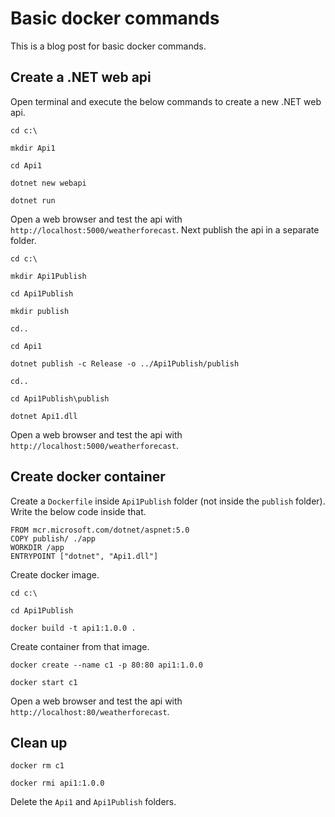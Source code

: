 # Basic docker commands
This is a blog post for basic docker commands.

## Create a .NET web api
Open terminal and execute the below commands to create a new .NET web api.

```
cd c:\

mkdir Api1

cd Api1

dotnet new webapi

dotnet run
```

Open a web browser and test the api with `http://localhost:5000/weatherforecast`. Next publish the api in a 
separate folder.

```
cd c:\

mkdir Api1Publish

cd Api1Publish

mkdir publish

cd..

cd Api1

dotnet publish -c Release -o ../Api1Publish/publish

cd..

cd Api1Publish\publish

dotnet Api1.dll
```

Open a web browser and test the api with `http://localhost:5000/weatherforecast`. 

## Create docker container
Create a `Dockerfile` inside `Api1Publish` folder (not inside the `publish` folder). Write the below code inside that.

```
FROM mcr.microsoft.com/dotnet/aspnet:5.0
COPY publish/ ./app
WORKDIR /app
ENTRYPOINT ["dotnet", "Api1.dll"]
```

Create docker image.

```
cd c:\

cd Api1Publish

docker build -t api1:1.0.0 .
```

Create container from that image.

```
docker create --name c1 -p 80:80 api1:1.0.0

docker start c1
```

Open a web browser and test the api with `http://localhost:80/weatherforecast`.

## Clean up
```
docker rm c1

docker rmi api1:1.0.0
```

Delete the `Api1` and `Api1Publish` folders.
